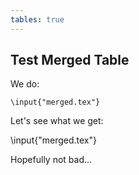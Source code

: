```yaml
---
tables: true
---
```


## Test Merged Table

We do:

```
\input{"merged.tex"}
```

Let's see what we get:

\input{"merged.tex"}

Hopefully not bad...